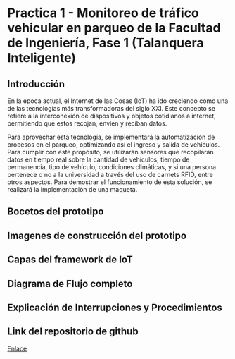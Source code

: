 # Practica 1 - Monitoreo de tráfico vehicular en parqueo de la Facultad de Ingeniería, Fase 1 (Talanquera Inteligente)

## Introducción

En la epoca actual, el Internet de las Cosas (IoT) ha ido creciendo como una de las tecnologías más transformadoras del siglo XXI. Este concepto se refiere a la interconexión de dispositivos y objetos cotidianos a internet, permitiendo que estos recojan, envíen y reciban datos. 

Para aprovechar esta tecnología, se implementará la automatización de procesos en el parqueo, optimizando así el ingreso y salida de vehículos. Para cumplir con este propósito, se utilizarán sensores que recopilarán datos en tiempo real sobre la cantidad de vehículos, tiempo de permanencia, tipo de vehículo, condiciones climáticas, y si una persona pertenece o no a la universidad a través del uso de carnets RFID, entre otros aspectos. Para demostrar el funcionamiento de esta solución, se realizará la implementación de una maqueta.

## Bocetos del prototipo



## Imagenes de construcción del prototipo

## Capas del framework de IoT

## Diagrama de Flujo completo

## Explicación de Interrupciones y Procedimientos

## Link del repositorio de github
[Enlace](https://github.com/KevinPalaciosQ/ACE2_2S24_G5/tree/main/PRACTICA1)